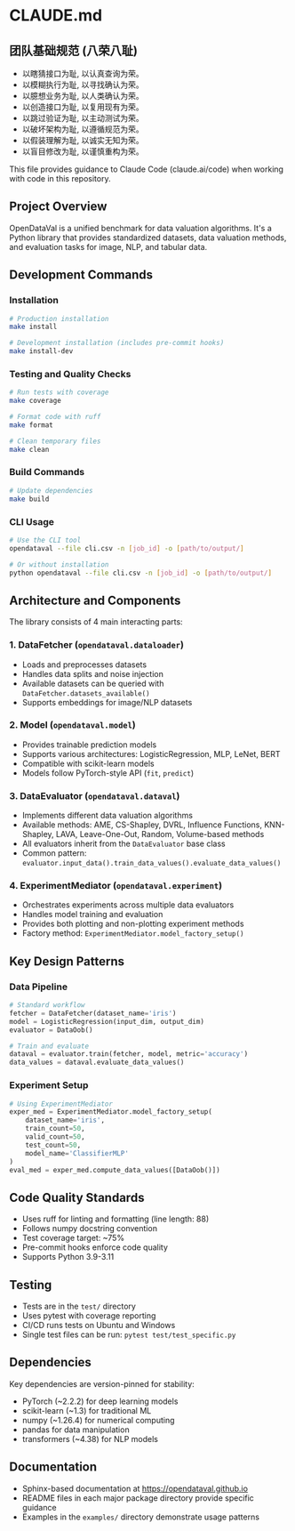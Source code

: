# CLAUDE.md

## 团队基础规范 (八荣八耻)

- 以瞎猜接口为耻, 以认真查询为荣。
- 以模糊执行为耻, 以寻找确认为荣。
- 以臆想业务为耻, 以人类确认为荣。
- 以创造接口为耻, 以复用现有为荣。
- 以跳过验证为耻, 以主动测试为荣。
- 以破坏架构为耻, 以遵循规范为荣。
- 以假装理解为耻, 以诚实无知为荣。
- 以盲目修改为耻, 以谨慎重构为荣。

This file provides guidance to Claude Code (claude.ai/code) when working with code in this repository.

## Project Overview

OpenDataVal is a unified benchmark for data valuation algorithms. It's a Python library that provides standardized datasets, data valuation methods, and evaluation tasks for image, NLP, and tabular data.

## Development Commands

### Installation

```bash
# Production installation
make install

# Development installation (includes pre-commit hooks)
make install-dev
```

### Testing and Quality Checks

```bash
# Run tests with coverage
make coverage

# Format code with ruff
make format

# Clean temporary files
make clean
```

### Build Commands

```bash
# Update dependencies
make build
```

### CLI Usage

```bash
# Use the CLI tool
opendataval --file cli.csv -n [job_id] -o [path/to/output/]

# Or without installation
python opendataval --file cli.csv -n [job_id] -o [path/to/output/]
```

## Architecture and Components

The library consists of 4 main interacting parts:

### 1. DataFetcher (`opendataval.dataloader`)

- Loads and preprocesses datasets
- Handles data splits and noise injection
- Available datasets can be queried with `DataFetcher.datasets_available()`
- Supports embeddings for image/NLP datasets

### 2. Model (`opendataval.model`)

- Provides trainable prediction models
- Supports various architectures: LogisticRegression, MLP, LeNet, BERT
- Compatible with scikit-learn models
- Models follow PyTorch-style API (`fit`, `predict`)

### 3. DataEvaluator (`opendataval.dataval`)

- Implements different data valuation algorithms
- Available methods: AME, CS-Shapley, DVRL, Influence Functions, KNN-Shapley, LAVA, Leave-One-Out, Random, Volume-based methods
- All evaluators inherit from the `DataEvaluator` base class
- Common pattern: `evaluator.input_data().train_data_values().evaluate_data_values()`

### 4. ExperimentMediator (`opendataval.experiment`)

- Orchestrates experiments across multiple data evaluators
- Handles model training and evaluation
- Provides both plotting and non-plotting experiment methods
- Factory method: `ExperimentMediator.model_factory_setup()`

## Key Design Patterns

### Data Pipeline

```python
# Standard workflow
fetcher = DataFetcher(dataset_name='iris')
model = LogisticRegression(input_dim, output_dim)
evaluator = DataOob()

# Train and evaluate
dataval = evaluator.train(fetcher, model, metric='accuracy')
data_values = dataval.evaluate_data_values()
```

### Experiment Setup

```python
# Using ExperimentMediator
exper_med = ExperimentMediator.model_factory_setup(
    dataset_name='iris',
    train_count=50,
    valid_count=50,
    test_count=50,
    model_name='ClassifierMLP'
)
eval_med = exper_med.compute_data_values([DataOob()])
```

## Code Quality Standards

- Uses ruff for linting and formatting (line length: 88)
- Follows numpy docstring convention
- Test coverage target: ~75%
- Pre-commit hooks enforce code quality
- Supports Python 3.9-3.11

## Testing

- Tests are in the `test/` directory
- Uses pytest with coverage reporting
- CI/CD runs tests on Ubuntu and Windows
- Single test files can be run: `pytest test/test_specific.py`

## Dependencies

Key dependencies are version-pinned for stability:

- PyTorch (~2.2.2) for deep learning models
- scikit-learn (~1.3) for traditional ML
- numpy (~1.26.4) for numerical computing
- pandas for data manipulation
- transformers (~4.38) for NLP models

## Documentation

- Sphinx-based documentation at <https://opendataval.github.io>
- README files in each major package directory provide specific guidance
- Examples in the `examples/` directory demonstrate usage patterns
